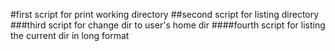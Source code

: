 #first script for print working directory
##second script for listing directory
###third script for change dir to user's home dir
####fourth script for listing the current dir in long format
